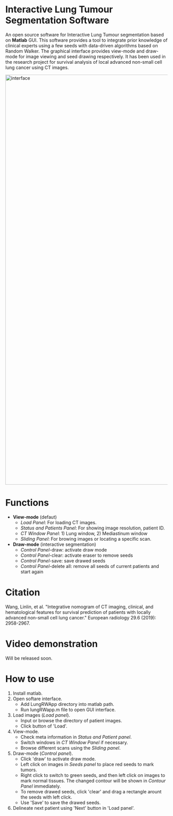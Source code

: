 # Interactive Lung Tumour Segmentation Software
An open source software for Interactive Lung Tumour segmentation based on **Matlab** GUI. This software provides a tool to integrate prior knowledge of clinical experts using a few seeds with data-driven algorithms based on Random Walker. The graphical interface provides view-mode and draw-mode for image viewing and seed drawing respectively. It has been used in the research project for survival analysis of local advanced non-small cell lung cancer using CT images. 

<img width="1275" alt="interface" src="https://user-images.githubusercontent.com/10879680/110115323-05fa6200-7e0a-11eb-9bbd-18694f66b9e7.png">

# Functions
- **View-mode** (defaut)
  - *Load Panel*: For loading CT images.
  - *Status and Patients Panel*: For showing image resolution, patient ID.
  - *CT Window Panel*: 1) Lung window, 2) Mediastinum window
  - *Sliding Panel*: For browing images or locating a specific scan.
- **Draw-mode** (interactive segmentation)
  - *Control Panel*-draw: activate draw mode
  - *Control Panel*-clear: activate eraser to remove seeds
  - *Control Panel*-save: save drawed seeds
  - *Control Panel*-delete all: remove all seeds of current patients and start again

# Citation
Wang, Linlin, et al. "Integrative nomogram of CT imaging, clinical, and hematological features for survival prediction of patients with locally advanced non-small cell lung cancer." European radiology 29.6 (2019): 2958-2967.

# Video demonstration
Will be released soon.

# How to use
1) Install matlab.
2) Open softare interface.
    - Add LungRWApp directory into matlab path.
    - Run lungRWapp.m file to open GUI interface. 
3) Load images (*Load panel*).
    - Input or browse the directory of patient images.
    - Click button of 'Load'.
4) View-mode.
    - Check meta information in *Status and Patient panel*. 
    - Switch windows in *CT Window Panel* if necessary. 
    - Browse different scans using the *Sliding panel*. 
5) Draw-mode (*Control panel*). 
    - Click 'draw' to activate draw mode. 
    - Left click on images in *Seeds panel* to place red seeds to mark tumors.
    - Right click to switch to green seeds, and then left click on images to mark normal tissues. The changed contour will be shown in *Contour Panel* immediately. 
    - To remove drawed seeds, click 'clear' and drag a rectangle arount the seeds with left click. 
    - Use 'Save' to save the drawed seeds. 
6) Delineate next patient using 'Next' button in 'Load panel'. 
